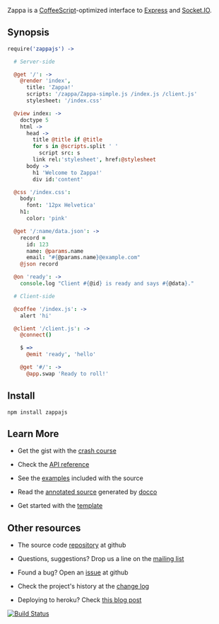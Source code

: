 Zappa is a [CoffeeScript](http://coffeescript.org)-optimized interface to [Express](http://expressjs.com) and [Socket.IO](http://socket.io).

## Synopsis

```coffee
require('zappajs') ->

  # Server-side

  @get '/': ->
    @render 'index',
      title: 'Zappa!'
      scripts: '/zappa/Zappa-simple.js /index.js /client.js'
      stylesheet: '/index.css'

  @view index: ->
    doctype 5
    html ->
      head ->
        title @title if @title
        for s in @scripts.split ' '
          script src: s
        link rel:'stylesheet', href:@stylesheet
      body ->
        h1 'Welcome to Zappa!'
        div id:'content'

  @css '/index.css':
    body:
      font: '12px Helvetica'
    h1:
      color: 'pink'

  @get '/:name/data.json': ->
    record =
      id: 123
      name: @params.name
      email: "#{@params.name}@example.com"
    @json record

  @on 'ready': ->
    console.log "Client #{@id} is ready and says #{@data}."

  # Client-side

  @coffee '/index.js': ->
    alert 'hi'

  @client '/client.js': ->
    @connect()

    $ =>
      @emit 'ready', 'hello'

    @get '#/': ->
      @app.swap 'Ready to roll!'
```

## Install

    npm install zappajs

## Learn More

- Get the gist with the [crash course](http://zappajs.github.com/zappajs/docs/crashcourse)

- Check the [API reference](http://zappajs.github.com/zappajs/docs/reference)

- See the [examples](https://github.com/zappajs/zappajs/tree/master/examples) included with the source

- Read the [annotated source](http://zappajs.github.com/zappajs/docs/zappa.html) generated by [docco](http://jashkenas.github.com/docco/)

- Get started with the [template](https://github.com/zappajs/zappajs-template)

## Other resources

- The source code [repository](http://github.com/zappajs/zappajs) at github

- Questions, suggestions? Drop us a line on the [mailing list](http://groups.google.com/group/zappajs)

- Found a bug? Open an [issue](http://github.com/zappajs/zappajs/issues) at github

- Check the project's history at the [change log](https://github.com/zappajs/zappajs/blob/master/CHANGELOG.md)

- Deploying to heroku? Check [this blog post](http://superbigtree.tumblr.com/post/20748825617/hosting-zappa-on-heroku)

[![Build Status](https://secure.travis-ci.org/zappajs/zappajs.png)](http://travis-ci.org/zappajs/zappajs)
